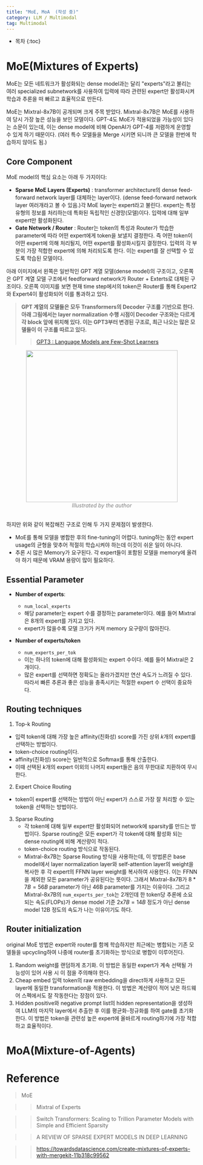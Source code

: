 ```yaml
---
title: "MoE, MoA  (작성 중)"
category: LLM / Multimodal
tag: Multimodal
---
```








* 목차
{:toc}











# MoE(Mixtures of Experts)

MoE는 모든 네트워크가 활성화되는 dense model과는 달리 "experts"라고 불리는 여러 specialized subnetwork를 사용하여 입력에 따라 관련된 expert만 활성화시켜 학습과 추론을 떠 빠르고 효율적으로 만든다.

MoE는 Mixtral-8x7B이 공개되며 크게 주목 받았다. Mixtral-8x7B은 MoE를 사용하여 당시 가장 높은 성능을 보인 모델이다. GPT-4도 MoE가 적용되었을 가능성이 있다는 소문이 있는데, 이는 dense model에 비해 OpenAI가 GPT-4를 저렴하게 운영할 수 있게 하기 때문이다. (여러 특수 모델들을 Merge 시키면 되니까 큰 모델을 한번에 학습하지 않아도 됨.)

## Core Component

MoE model의 핵심 요소는 아래 두 가지이다:

- **Sparse MoE Layers (Experts)** : transformer architecture의 dense feed-forward network layer를 대체하는 layer이다. (dense feed-forward network layer 여러개라고 볼 수 있음.)각 MoE layer는 expert라고 불린다. expert는 특정 유형의 정보를 처리하는데 특화된 독립적인 신경망(모델)이다. 입력에 대해 일부 expert만 활성화된다.
- **Gate Network / Router** : Router는 token의 특성과 Router가 학습한 parameter에 따라 어떤 expert에게 token을 보낼지 결정한다. 즉 어떤 token이 어떤 expert에 의해 처리될지, 어떤 expert를 활성화시킬지 결정한다. 입력의 각 부분이 가장 적합한 expert에 의해 처리되도록 한다. 이는 expert를 잘 선택할 수 있도록 학습된 모델이다. 

아래 이미지에서 왼쪽은 일반적인 GPT 계열 모델(dense model)의 구조이고, 오른쪽은 GPT 계열 모델 구조에서 feedforward network가 Router + Exterts로 대체된 구조이다. 오른쪽 이미지를 보면 현재 time step에서의 token은 Router를 통해 Expert2와 Expert4이 활성화되어 이를 통과하고 있다.

> **GPT 계열의 모델들은 모두 Transformers의 Decoder 구조를 기반으로 한다. 아래 그림에서는 layer normalization 수행 시점이 Decoder 구조와는 다르게 각 block 앞에 위치해 있다. 이는 GPT3부터 변경된 구조로, 최근 나오는 많은 모델들이 이 구조를 따르고 있다.**
>> [GPT3 : Language Models are Few-Shot Learners](https://finddme.github.io/natural%20language%20processing/2022/11/30/LMsummary/#gpt3--language-models-are-few-shot-learners)

<center><img width="400" src="https://github.com/finddme/finddme.github.io/assets/53667002/a8ea1d45-8af2-4fe3-b064-e637a9d0bd49"></center>
<center><em style="color:gray;">Illustrated by the author</em></center><br>

하지만 위와 같이 복잡해진 구조로 인해 두 가지 문제점이 발생한다.
- MoE를 통해 모델을 병합한 후의 fine-tuning이 어렵다. tuning하는 동안 expert usage의 균형을 맞추어 적절히 학습시켜야 하는데 이것이 쉬운 일이 아니다.
- 추론 시 많은 Memory가 요구된다. 각 expert들이 포함된 모델을 memory에 올려야 하기 때문에 VRAM 용량이 많이 필요하다.

## Essential Parameter

- **Number of experts**:
  - `num_local_experts`
  - 해당 parameter는 expert 수를 결정하는 parameter이다. 예를 들어 Mixtral은 8개의 expert를 가지고 있다.
  - expert가 많을수록 모델 크기가 커져 memory 요구량이 많아진다.

- **Number of experts/token**
  - `num_experts_per_tok`
  - 이는 하나의 token에 대해 활성화되는 expert 수이다. 예를 들어 Mixtral은 2개이다.
  - 많은 expert를 선택하면 정확도는 올라가겠지만 연산 속도가 느려질 수 있다. 따라서 빠른 추론과 좋은 성능을 충족시키는 적절한 expert 수 선택이 중요하다.

## Routing techniques

1. Top-k Routing
  - 입력 token에 대해 가장 높은 affinity(친화성) score를 가진 상위 $k$개의 expert를 선택하는 방법이다.
  - token-choice routing이다.
  - affinity(친화성) score는 일반적으로 Softmax를 통해 산출한다.
  - 이때 선택된 $k$개의 expert 이외의 나머지 expert들은 음의 무한대로 치환하여 무시한다.
2. Expert Choice Routing
  - token이 expert를 선택하는 방법이 아닌 expert가 스스로 가장 잘 처리할 수 있는 token을 선택하는 방법이다. 
3. Sparse Routing
   - 각 token에 대해 일부 expert만 활성화되어 network에 sparsity를 만드는 방법이다. Sparse routing은 모든 expert가 각 token에 대해 활성화 되는 dense routing에 비해 계산량이 적다.<br>
   - token-choice routing 방식으로 작동된다.
   -  Mixtral-8x7B는 Sparse Routing 방식을 사용하는데, 이 방법론은 base model에서 layer normalization layer와 self-attention layer의 weight을 복사한 후 각 expert의 FFNN layer weight를 복사하여 사용한다. 이는 FFNN을 제외한 모든 parameter가 공유된다는 뜻이다. 그래서 Mixtral-8x7B가 $8*7B = 56B$ parameter가 아닌 46B parameter를 가지는 이유이다. 그리고 Mixtral-8x7B의 `num_experts_per_tok`는 2개인데 한 token당 추론에 소요되는 속도(FLOPs)가 dense model 기준 $2$x$7B = 14B$ 정도가 아닌 dense model 12B 정도의 속도가 나는 이유이기도 하다.

## Router initialization

original MoE 방법은 expert와 router를 함께 학습하지만 최근에는 병합되는 기존 모델들을 upcycling하여 나중에 router를 초기화하는 방식으로 병합이 이루어진다.

1. Random
  weight를 랜덤하게 초기화. 이 방법은 동일한 expert가 계속 선택될 가능성이 있어 사용 시 이 점을 주의해야 한다. 
2. Cheap embed
  입력 token의 raw embedding을 direct하게 사용하고 모든 layer에 동일한 transformation을 적용한다. 이 방법은 계산량이 적어 낮은 하드웨어 스펙에서도 잘 작동한다는 장점이 있다.
3. Hidden
  positive와 negative prompt list의 hidden representation을 생성하여 LLM의 마지막 layer에서 추출한 후 이를 평균화-정규화를 하여 gate를 초기화한다. 이 방법은 token을 관련성 높은 expert에 올바르게 routing하기에 가장 적합하고 효율적이다.


# MoA(Mixture-of-Agents)

# Reference
>MoE

>> Mixtral of Experts

>> Switch Transformers: Scaling to Trillion Parameter Models with Simple and Efficient Sparsity

>> A REVIEW OF SPARSE EXPERT MODELS IN DEEP LEARNING 

>> https://towardsdatascience.com/create-mixtures-of-experts-with-mergekit-11b318c99562


